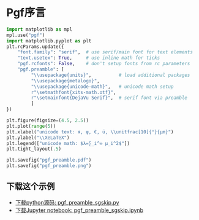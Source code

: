 # Pgf序言

```python
import matplotlib as mpl
mpl.use("pgf")
import matplotlib.pyplot as plt
plt.rcParams.update({
    "font.family": "serif",  # use serif/main font for text elements
    "text.usetex": True,     # use inline math for ticks
    "pgf.rcfonts": False,    # don't setup fonts from rc parameters
    "pgf.preamble": [
         "\\usepackage{units}",          # load additional packages
         "\\usepackage{metalogo}",
         "\\usepackage{unicode-math}",   # unicode math setup
         r"\setmathfont{xits-math.otf}",
         r"\setmainfont{DejaVu Serif}",  # serif font via preamble
         ]
})

plt.figure(figsize=(4.5, 2.5))
plt.plot(range(5))
plt.xlabel("unicode text: я, ψ, €, ü, \\unitfrac[10]{°}{µm}")
plt.ylabel("\\XeLaTeX")
plt.legend(["unicode math: $λ=∑_i^∞ μ_i^2$"])
plt.tight_layout(.5)

plt.savefig("pgf_preamble.pdf")
plt.savefig("pgf_preamble.png")
```

## 下载这个示例
            
- [下载python源码: pgf_preamble_sgskip.py](https://matplotlib.org/_downloads/pgf_preamble_sgskip.py)
- [下载Jupyter notebook: pgf_preamble_sgskip.ipynb](https://matplotlib.org/_downloads/pgf_preamble_sgskip.ipynb)